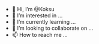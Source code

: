 - 👋 Hi, I’m @Koksu
- 👀 I’m interested in ...
- 🌱 I’m currently learning ...
- 💞️ I’m looking to collaborate on ...
- 📫 How to reach me ...

<!---
xPapaj/xPapaj is a ✨ special ✨ repository because its `README.md` (this file) appears on your GitHub profile.
You can click the Preview link to take a look at your changes.
--->
